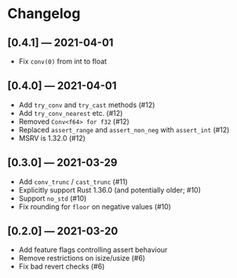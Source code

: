 Changelog
=========

## [0.4.1] — 2021-04-01

-   Fix `conv(0)` from int to float

## [0.4.0] — 2021-04-01

-   Add `try_conv` and `try_cast` methods (#12)
-   Add `try_conv_nearest` etc. (#12)
-   Removed `Conv<f64> for f32` (#12)
-   Replaced `assert_range` and `assert_non_neg` with `assert_int` (#12)
-   MSRV is 1.32.0 (#12)

## [0.3.0] — 2021-03-29

-   Add `conv_trunc` / `cast_trunc` (#11)
-   Explicitly support Rust 1.36.0 (and potentially older; #10)
-   Support `no_std` (#10)
-   Fix rounding for `floor` on negative values (#10)

## [0.2.0] — 2021-03-20

-   Add feature flags controlling assert behaviour
-   Remove restrictions on isize/usize (#6)
-   Fix bad revert checks (#6)
